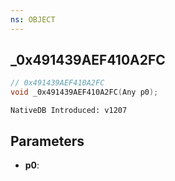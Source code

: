 ```yaml
---
ns: OBJECT
---
```

## _0x491439AEF410A2FC

```c
// 0x491439AEF410A2FC
void _0x491439AEF410A2FC(Any p0);
```

```
NativeDB Introduced: v1207
```

## Parameters
* **p0**:

